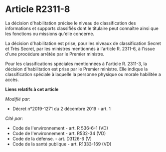 # Article R2311-8

La décision d'habilitation précise le niveau de classification des informations et supports classifiés dont le titulaire peut
connaître ainsi que les fonctions ou missions qu'elle concerne.

La décision d'habilitation est prise, pour les niveaux de classification Secret et Très Secret, par les ministres mentionnés
à l'article R. 2311-6, à l'issue d'une procédure arrêtée par le Premier ministre.

Pour les classifications spéciales mentionnées à l'article R. 2311-3, la décision d'habilitation est prise par le Premier
ministre. Elle indique la classification spéciale à laquelle la personne physique ou morale habilitée a accès.

**Liens relatifs à cet article**

_Modifié par_:

  - Décret n°2019-1271 du 2 décembre 2019 - art. 1

_Cité par_:

  - Code de l'environnement - art. R 536-6-1 (VD)
  - Code de l'environnement - art. R532-34 (VD)
  - Code de la défense. - art. D3126-6 (V)
  - Code de la santé publique - art. R1333-169 (VD)
